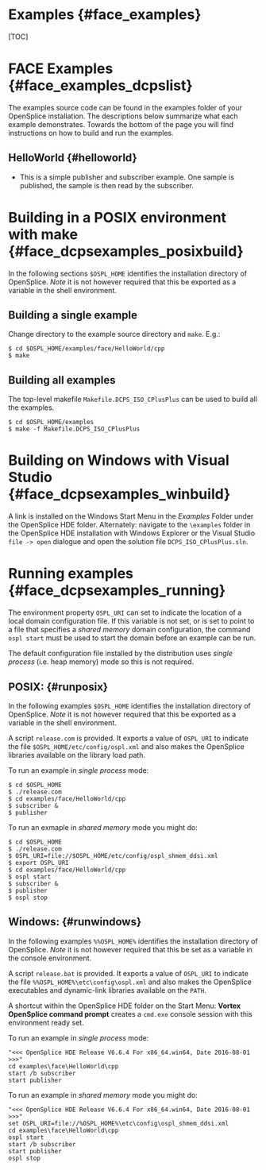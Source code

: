 Examples                                                                        {#face_examples}
========

[TOC]

FACE Examples                                                                   {#face_examples_dcpslist}
=============

The examples source code can be found in the examples folder of your OpenSplice installation.
The descriptions below summarize what each example demonstrates. Towards the bottom of the page
you will find instructions on how to build and run the examples.

HelloWorld                                                                              {#helloworld}
----------
- This is a simple publisher and subscriber example. One sample is published, the sample
is then read by the subscriber.

Building in a POSIX environment with make                                       {#face_dcpsexamples_posixbuild}
=========================================

In the following sections `$OSPL_HOME` identifies the installation directory of
OpenSplice. *Note* it is not however required that this be exported as a variable
in the shell environment.

Building a single example
-------------------------

Change directory to the example source directory and `make`. E.g.:

    $ cd $OSPL_HOME/examples/face/HelloWorld/cpp
    $ make

Building all examples
---------------------

The top-level makefile `Makefile.DCPS_ISO_CPlusPlus` can be used to build all
the examples.

    $ cd $OSPL_HOME/examples
    $ make -f Makefile.DCPS_ISO_CPlusPlus

Building on Windows with Visual Studio                                          {#face_dcpsexamples_winbuild}
======================================

A link is installed on the Windows Start Menu in the *Examples* Folder under
the OpenSplice HDE folder. Alternately: navigate to the `\examples` folder in
the OpenSplice HDE installation with Windows Explorer or the Visual Studio
`file -> open` dialogue and open the solution file `DCPS_ISO_CPlusPlus.sln`.

Running examples                                                               {#face_dcpsexamples_running}
================

The environment property `OSPL_URI` can set to indicate the location of a local
domain configuration file. If this variable is not set, or is set to point to a
file that specifies a _shared memory_ domain configuration, the command
`ospl start` must be used to start the domain before an example can be run.

The default configuration file installed by the distribution uses _single process_
(i.e. heap memory) mode so this is not required.

POSIX:                                                                                  {#runposix}
------

In the following examples `$OSPL_HOME` identifies the installation directory of
OpenSplice. *Note* it is not however required that this be exported as a variable
in the shell environment.

A script `release.com` is provided. It exports a value of `OSPL_URI` to indicate
the file `$OSPL_HOME/etc/config/ospl.xml` and also makes the OpenSplice libraries
available on the library load path.

To run an example in _single process_ mode:

    $ cd $OSPL_HOME
    $ ./release.com
    $ cd examples/face/HelloWorld/cpp
    $ subscriber &
    $ publisher

To run an exmaple in _shared memory_ mode you might do:

    $ cd $OSPL_HOME
    $ ./release.com
    $ OSPL_URI=file://$OSPL_HOME/etc/config/ospl_shmem_ddsi.xml
    $ export OSPL_URI
    $ cd examples/face/HelloWorld/cpp
    $ ospl start
    $ subscriber &
    $ publisher
    $ ospl stop

Windows:                                                                                {#runwindows}
--------

In the following examples `%%OSPL_HOME%` identifies the installation directory of
OpenSplice. *Note* it is not however required that this be set as a variable
in the console environment.

A script `release.bat` is provided. It exports a value of `OSPL_URI` to indicate
the file `%%OSPL_HOME%\etc\config\ospl.xml` and also makes the OpenSplice
executables and dynamic-link libraries available on the `PATH`.

A shortcut within the OpenSplice HDE folder on the Start Menu: **Vortex OpenSplice
command prompt** creates a `cmd.exe` console session with this environment ready
set.

To run an example in _single process_ mode:

    "<<< OpenSplice HDE Release V6.6.4 For x86_64.win64, Date 2016-08-01 >>>"
    cd examples\face\HelloWorld\cpp
    start /b subscriber
    start publisher

To run an example in _shared memory_ mode you might do:

    "<<< OpenSplice HDE Release V6.6.4 For x86_64.win64, Date 2016-08-01 >>>"
    set OSPL_URI=file://%OSPL_HOME%\etc\config\ospl_shmem_ddsi.xml
    cd examples\face\HelloWorld\cpp
    ospl start
    start /b subscriber
    start publisher
    ospl stop


















